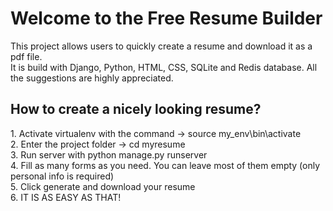 <h1>Welcome to the Free Resume Builder</h1>
This project allows users to quickly create a resume and download it as a pdf file. <br>
It is build with Django, Python, HTML, CSS, SQLite and Redis database. All the suggestions are highly appreciated.

<h2>How to create a nicely looking resume?</h2>
1. Activate virtualenv with the command -> source my_env\bin\activate <br>
2. Enter the project folder -> cd myresume <br>
3. Run server with python manage.py runserver <br>
4. Fill as many forms as you need. You can leave most of them empty (only personal info is required) <br>
5. Click generate and download your resume <br>
6. IT IS AS EASY AS THAT! <br>
